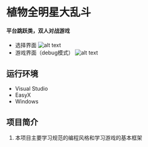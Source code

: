 # 植物全明星大乱斗
#### 平台跳跃类，双人对战游戏

- 选择界面
![alt text](doc/image.png)
- 游戏界面（debug模式）
![alt text](doc/image2.png)

## 运行环境
- Visual Studio
- EasyX
- Windows

## 项目简介

1. 本项目主要学习规范的编程风格和学习游戏的基本框架 
